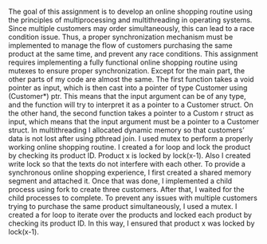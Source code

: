 The goal of this assignment is to develop an online shopping routine using the principles of multiprocessing and multithreading in operating systems. Since multiple customers may order simultaneously, this can lead to a race condition issue. Thus, a proper synchronization mechanism must be implemented to manage the flow of customers purchasing the same product at the same time, and prevent any race conditions. This assignment requires implementing a fully functional online shopping routine using mutexes to ensure proper synchronization.
Except for the main part, the other parts of my code are almost the same. The first function takes a void pointer as input, which is then cast into a pointer of type Customer using (Customer*) ptr. This means that the input argument can be of any type, and the function will try to interpret it as a pointer to a Customer struct. On the other hand, the second function takes a pointer to a Custom r struct as input, which means that the input argument must be a pointer to a Customer struct.
In multithreading I allocated dynamic memory so that customers’ data is not lost after using pthread join. I used mutex to perform a properly working online shopping routine. I created a for loop and lock the product by checking its product ID. Product x is locked by lock(x-1). Also I created write lock so that the texts do not interfere with each other.
To provide a synchronous online shopping experience, I first created a shared memory segment and attached it. Once that was done, I implemented a child process using fork to create three customers. After that, I waited for the child processes to complete. To prevent any issues with multiple customers trying to purchase the same product simultaneously, I used a mutex. I created a for loop to iterate over the products and locked each product by checking its product ID. In this way, I ensured that product x was locked by lock(x-1).